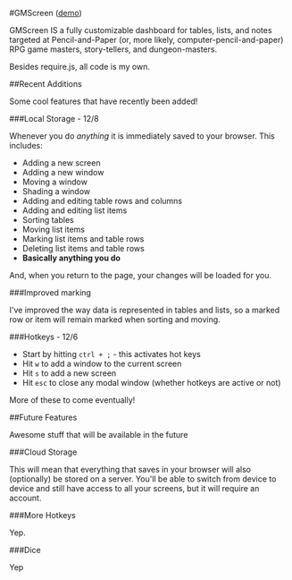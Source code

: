 #GMScreen ([demo](http://ryankinal.github.com/GMScreen/))

GMScreen IS a fully customizable dashboard for tables, lists, and notes targeted at Pencil-and-Paper (or, more likely, computer-pencil-and-paper) RPG game masters, story-tellers, and dungeon-masters.

Besides require.js, all code is my own.

##Recent Additions

Some cool features that have recently been added!

###Local Storage - 12/8

Whenever you do *anything* it is immediately saved to your browser. This includes:

* Adding a new screen
* Adding a new window
* Moving a window
* Shading a window
* Adding and editing table rows and columns
* Adding and editing list items
* Sorting tables
* Moving list items
* Marking list items and table rows
* Deleting list items and table rows
* **Basically anything you do**

And, when you return to the page, your changes will be loaded for you.

###Improved marking

I've improved the way data is represented in tables and lists, so a marked row or item will remain marked when sorting and moving.

###Hotkeys - 12/6

* Start by hitting `ctrl + ;` - this activates hot keys
* Hit `w` to add a window to the current screen
* Hit `s` to add a new screen
* Hit `esc` to close any modal window (whether hotkeys are active or not)

More of these to come eventually!

##Future Features

Awesome stuff that will be available in the future

###Cloud Storage

This will mean that everything that saves in your browser will also (optionally) be stored on a server. You'll be able to switch from device to device and still have access to all your screens, but it will require an account.

###More Hotkeys

Yep.

###Dice

Yep